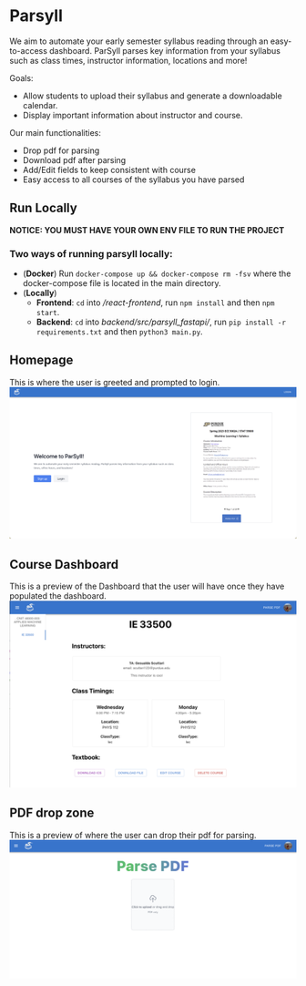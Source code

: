 # Parsyll
We aim to automate your early semester syllabus reading through an easy-to-access dashboard. ParSyll parses key information from your syllabus such as class times, instructor information, locations and more!

Goals:
- Allow students to upload their syllabus and generate a downloadable calendar.
- Display important information about instructor and course.

Our main functionalities:
- Drop pdf for parsing
- Download pdf after parsing
- Add/Edit fields to keep consistent with course
- Easy access to all courses of the syllabus you have parsed

## Run Locally
**NOTICE: YOU MUST HAVE YOUR OWN ENV FILE TO RUN THE PROJECT**
### Two ways of running parsyll locally:
* (**Docker**) Run `docker-compose up && docker-compose rm -fsv` where the docker-compose file is located in the main directory.
* (**Locally**) 
    *  **Frontend**: `cd` into */react-frontend*, run `npm install` and then `npm start`.
    *  **Backend**: `cd` into *backend/src/parsyll_fastapi/*, run `pip install -r requirements.txt` and then `python3 main.py`.

## Homepage
This is where the user is greeted and prompted to login.
![alt text](misc/parsyll_homepage.png)

## Course Dashboard
This is a preview of the Dashboard that the user will have once they have populated the dashboard.
![alt text](misc/parsyll_dashboard.png)

## PDF drop zone
This is a preview of where the user can drop their pdf for parsing.
![alt text](misc/parsyll_parse_pdf.png)
